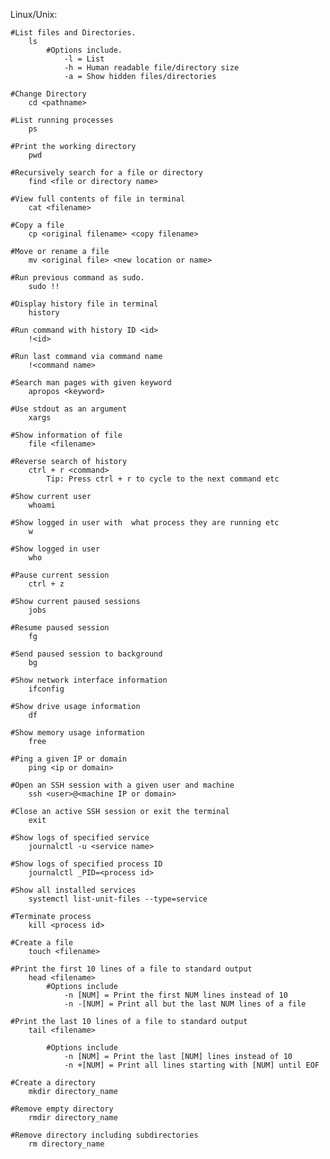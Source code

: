 Linux/Unix:

	#List files and Directories.
		ls
			#Options include.
				-l = List
				-h = Human readable file/directory size
				-a = Show hidden files/directories
	
	#Change Directory
	    cd <pathname>

	#List running processes
		ps
	
	#Print the working directory
		pwd
		
	#Recursively search for a file or directory
		find <file or directory name>
	
	#View full contents of file in terminal
		cat <filename>
		
	#Copy a file
		cp <original filename> <copy filename>
		
	#Move or rename a file
		mv <original file> <new location or name>

	#Run previous command as sudo.
		sudo !!

	#Display history file in terminal
		history

	#Run command with history ID <id>
		!<id>

	#Run last command via command name
		!<command name>

	#Search man pages with given keyword
		apropos <keyword>

	#Use stdout as an argument
		xargs

	#Show information of file
		file <filename>

	#Reverse search of history
		ctrl + r <command>
			Tip: Press ctrl + r to cycle to the next command etc

	#Show current user
		whoami

	#Show logged in user with  what process they are running etc
		w

	#Show logged in user
		who

	#Pause current session
		ctrl + z

	#Show current paused sessions
		jobs

	#Resume paused session
		fg

	#Send paused session to background
		bg
		
	#Show network interface information
		ifconfig
		
	#Show drive usage information
		df
		
	#Show memory usage information
		free
		
	#Ping a given IP or domain
		ping <ip or domain>
		
	#Open an SSH session with a given user and machine
		ssh <user>@<machine IP or domain>
		
	#Close an active SSH session or exit the terminal
		exit
		
	#Show logs of specified service
		journalctl -u <service name>

	#Show logs of specified process ID
		journalctl _PID=<process id>
		
	#Show all installed services
		systemctl list-unit-files --type=service
    
	#Terminate process 
		kill <process id>

	#Create a file
		touch <filename>

	#Print the first 10 lines of a file to standard output
		head <filename>
			#Options include
				-n [NUM] = Print the first NUM lines instead of 10
				-n -[NUM] = Print all but the last NUM lines of a file
        
	#Print the last 10 lines of a file to standard output
		tail <filename>

			#Options include
				-n [NUM] = Print the last [NUM] lines instead of 10
				-n +[NUM] = Print all lines starting with [NUM] until EOF

	#Create a directory
		mkdir directory_name
	
	#Remove empty directory
		rmdir directory_name

	#Remove directory including subdirectories
		rm directory_name
	
